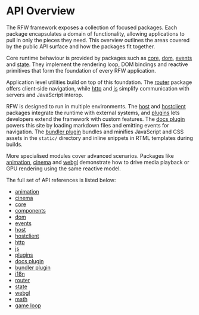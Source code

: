 # API Overview

The RFW framework exposes a collection of focused packages. Each package
encapsulates a domain of functionality, allowing applications to pull in
only the pieces they need. This overview outlines the areas covered by the
public API surface and how the packages fit together.

Core runtime behaviour is provided by packages such as
[core](core.md), [dom](dom.md), [events](events.md) and
[state](state.md). They implement the rendering loop, DOM bindings and
reactive primitives that form the foundation of every RFW application.

Application level utilities build on top of this foundation. The
[router](router.md) package offers client‑side navigation, while
[http](http.md) and [js](js.md) simplify communication with servers and
JavaScript interop.

RFW is designed to run in multiple environments. The [host](host.md) and
[hostclient](hostclient.md) packages integrate the runtime with external
systems, and [plugins](plugins.md) lets developers extend the framework
with custom features. The [docs plugin](docs-plugin.md) powers this site
by loading markdown files and emitting events for navigation. The
[bundler plugin](bundler-plugin.md) bundles and minifies JavaScript and
CSS assets in the `static/` directory and inline snippets in RTML
templates during builds.

More specialised modules cover advanced scenarios. Packages like
[animation](animation.md), [cinema](cinema.md) and
[webgl](webgl.md) demonstrate how to drive media playback or GPU
rendering using the same reactive model.

The full set of API references is listed below:

- [animation](animation.md)
- [cinema](cinema.md)
- [core](core.md)
- [components](components.md)
- [dom](dom.md)
- [events](events.md)
- [host](host.md)
- [hostclient](hostclient.md)
- [http](http.md)
- [js](js.md)
- [plugins](plugins.md)
- [docs plugin](docs-plugin.md)
- [bundler plugin](bundler-plugin.md)
- [i18n](i18n.md)
- [router](router.md)
- [state](state.md)
- [webgl](webgl.md)
- [math](math.md)
- [game loop](game-loop.md)
